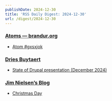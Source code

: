 ```yaml
---
publishDate: 2024-12-30
title: 'RSS Daily Digest: 2024-12-30'
url: /digest/2024-12-30
---
```


### [Atoms  — brandur.org](https://brandur.org/)

  * [Atom #gxsxjok](https://brandur.org/atoms/gxsxjok)
  
### [Dries Buytaert](https://dri.es/)

  * [State of Drupal presentation (December 2024)](https://dri.es/state-of-drupal-presentation-december-2024)
  
### [Jim Nielsen’s Blog](https://blog.jim-nielsen.com/)

  * [Christmas Day](https://blog.jim-nielsen.com/2024/christmas-day/)
  
